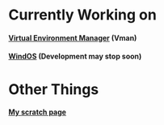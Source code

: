 # Currently Working on
#### [Virtual Environment Manager](https://github.com/G1aD05/vmanager) (Vman)
#### [WindOS](https://github.com/G1aD05/wind-os) (Development may stop soon)
# Other Things
#### [My scratch page](https://scratch.mit.edu/users/-G1aD0S-/)

